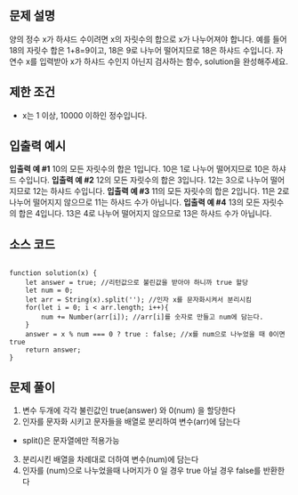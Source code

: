 ## 문제 설명

양의 정수 x가 하샤드 수이려면 x의 자릿수의 합으로 x가 나누어져야 합니다. 예를 들어 18의 자릿수 합은 1+8=9이고, 18은 9로 나누어 떨어지므로 18은 하샤드 수입니다. 자연수 x를 입력받아 x가 하샤드 수인지 아닌지 검사하는 함수, solution을 완성해주세요.

## 제한 조건

- x는 1 이상, 10000 이하인 정수입니다.

## 입출력 예시

**입출력 예 #1**  10의 모든 자릿수의 합은 1입니다. 10은 1로 나누어 떨어지므로 10은 하샤드 수입니다.
**입출력 예 #2**  12의 모든 자릿수의 합은 3입니다. 12는 3으로 나누어 떨어지므로 12는 하샤드 수입니다.
**입출력 예 #3**  11의 모든 자릿수의 합은 2입니다. 11은 2로 나누어 떨어지지 않으므로 11는 하샤드 수가 아닙니다.
**입출력 예 #4**  13의 모든 자릿수의 합은 4입니다. 13은 4로 나누어 떨어지지 않으므로 13은 하샤드 수가 아닙니다.

## 소스 코드

```

function solution(x) {
    let answer = true; //리턴값으로 불린값을 받아야 하니까 true 할당
    let num = 0;
    let arr = String(x).split(''); //인자 x를 문자화시켜서 분리시킴
    for(let i = 0; i < arr.length; i++){
        num += Number(arr[i]); //arr[i]를 숫자로 만들고 num에 담는다.
    }
    answer = x % num === 0 ? true : false; //x를 num으로 나누었을 때 0이면 true
    return answer;
}

```

## 문제 풀이
1. 변수 두개에 각각 불린값인 true(answer) 와 0(num) 을 할당한다
2. 인자를 문자화 시키고 문자들을 배열로 분리하여 변수(arr)에 담는다
- split()은 문자열에만 적용가능
3. 분리시킨 배열을 차례대로 더하여 변수(num)에 담는다
4. 인자를 (num)으로 나누었을때 나머지가 0 일 경우 true 아닐 경우 false를 반환한다